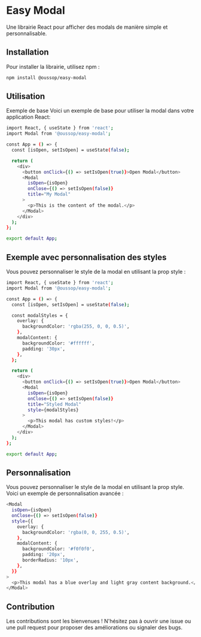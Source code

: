 # Easy Modal

Une librairie React pour afficher des modals de manière simple et personnalisable.

## Installation

Pour installer la librairie, utilisez npm :

```bash
npm install @oussop/easy-modal
```

## Utilisation
Exemple de base
Voici un exemple de base pour utiliser la modal dans votre application React:

```bash
import React, { useState } from 'react';
import Modal from '@oussop/easy-modal';

const App = () => {
  const [isOpen, setIsOpen] = useState(false);

  return (
    <div>
      <button onClick={() => setIsOpen(true)}>Open Modal</button>
      <Modal
        isOpen={isOpen}
        onClose={() => setIsOpen(false)}
        title="My Modal"
      >
        <p>This is the content of the modal.</p>
      </Modal>
    </div>
  );
};

export default App;
```

## Exemple avec personnalisation des styles
Vous pouvez personnaliser le style de la modal en utilisant la prop style :

```bash
import React, { useState } from 'react';
import Modal from '@oussop/easy-modal';

const App = () => {
  const [isOpen, setIsOpen] = useState(false);

  const modalStyles = {
    overlay: {
      backgroundColor: 'rgba(255, 0, 0, 0.5)',
    },
    modalContent: {
      backgroundColor: '#ffffff',
      padding: '30px',
    },
  };

  return (
    <div>
      <button onClick={() => setIsOpen(true)}>Open Modal</button>
      <Modal
        isOpen={isOpen}
        onClose={() => setIsOpen(false)}
        title="Styled Modal"
        style={modalStyles}
      >
        <p>This modal has custom styles!</p>
      </Modal>
    </div>
  );
};

export default App;
```

## Personnalisation
Vous pouvez personnaliser le style de la modal en utilisant la prop style. Voici un exemple de personnalisation avancée :

```bash
<Modal
  isOpen={isOpen}
  onClose={() => setIsOpen(false)}
  style={{
    overlay: {
      backgroundColor: 'rgba(0, 0, 255, 0.5)',
    },
    modalContent: {
      backgroundColor: '#f0f0f0',
      padding: '20px',
      borderRadius: '10px',
    },
  }}
>
  <p>This modal has a blue overlay and light gray content background.</p>
</Modal>
```

## Contribution
Les contributions sont les bienvenues ! N'hésitez pas à ouvrir une issue ou une pull request pour proposer des améliorations ou signaler des bugs.

